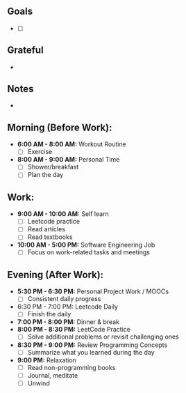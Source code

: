 ## Goals
- [ ] 
## Grateful
- 

## Notes
- 


## Morning (Before Work):
- **6:00 AM - 8:00 AM:** Workout Routine
  - [ ] Exercise
- **8:00 AM - 9:00 AM:** Personal Time
  - [ ] Shower/breakfast
  - [ ] Plan the day
## Work:
- **9:00 AM - 10:00 AM:** Self learn
  - [ ] Leetcode practice
  - [ ] Read articles
  - [ ] Read textbooks
- **10:00 AM - 5:00 PM:** Software Engineering Job
  - [ ] Focus on work-related tasks and meetings
## Evening (After Work):
- **5:30 PM - 6:30 PM:** Personal Project Work / MOOCs
  - [ ] Consistent daily progress
- 6:30 PM - 7:00 PM: Leetcode Daily
  - [ ] Finish the daily
- **7:00 PM - 8:00 PM:** Dinner & break
- **8:00 PM - 8:30 PM:** LeetCode Practice
  - [ ] Solve additional problems or revisit challenging ones
- **8:30 PM - 9:00 PM:** Review Programming Concepts
  - [ ] Summarize what you learned during the day
- **9:00 PM:** Relaxation
  - [ ] Read non-programming books
  - [ ] Journal, meditate
  - [ ] Unwind

<!-- Uncomment the following section during weekends -->
<!--
## Weekend Schedule:
- **Saturday:**
  - [ ] 9:00 AM - 10:30 AM: LeetCode Weekly Contest (Or solve more complex problems)
  - [ ] 10:30 AM - 11:30 AM: Personal Project Work (Dedicate extended time)
  - [ ] 11:30 AM - 12:30 PM: Lunch
  - [ ] 12:30 PM - 2:00 PM: Programming Book Reading (Dive into a new topic or chapter)
  - [ ] 2:00 PM - 5:00 PM: Personal Project Work (Focused development time)
  - [ ] 5:00 PM - 7:00 PM: Free Time (Exercise, socialize, hobbies)

- **Sunday:**
  - [ ] 9:00 AM - 10:30 AM: LeetCode Review (Revisit and revise problems)
  - [ ] 10:30 AM - 12:00 PM: Personal Project Work (Tackle challenging features)
  - [ ] 12:00 PM - 1:00 PM: Lunch
  - [ ] 1:00 PM - 3:00 PM: Programming Book Reading (Continue learning)
  - [ ] 3:00 PM - 5:00 PM: Personal Project Work (Finalize tasks)
  - [ ] 5:00 PM - 7:00 PM: Weekly Planning (Plan your upcoming week, set goals)
-->



